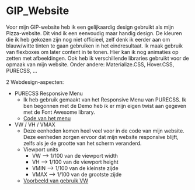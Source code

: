 # GIP_Website

Voor mijn GIP-website heb ik een gelijkaardig design gebruikt als mijn Pizza-website.
Dit vind ik een eenvoudig maar handig design.
De kleuren die ik heb gekozen zijn nog niet officieel,
zelf denk ik eerder aan om blauw/witte tinten te gaan gebruiken in het eindresultaat.
Ik maak gebruik van flexboxes om later content in te tonen. Hier kan ik nog animaties op zetten met afbeeldingen.
Ook heb ik verschillende libraries gebruikt voor de opmaak van mijn website. Onder andere: Materialize.CSS, Hover.CSS, PURECSS, ...


2 Webdesign-aspecten:

- PURECSS Responsive Menu
	-	Ik heb gebruik gemaakt van het Responsive Menu van PURECSS. Ik ben begonnen met de Demo heb ik er mijn eigen twist aan gegeven met de Font Awesome library.
	- [Code van het menu](https://github.com/RemcoG-immalle/GIP_Website/blob/8da590994ec0be8dceb96007cd428534f34d995a/index.html#L26-L46)
- VW / VH / VMAX
	- Deze eenheden komen heel veel voor in de code van mijn website. Deze eenheden zorgen ervoor dat mijn website responsive blijft, zelfs als je de grootte van het scherm veranderd.
    - Viewport units
        - VW --> 1/100 van de viewport width
        - VH --> 1/100 van de viewport height
        - VMIN --> 1/100 van de kleinste zijde
        - VMAX --> 1/100 van de grootste zijde
	- [Voorbeeld van gebruik VW](https://github.com/RemcoG-immalle/GIP_Website/blob/8da590994ec0be8dceb96007cd428534f34d995a/style/style.css#L169)